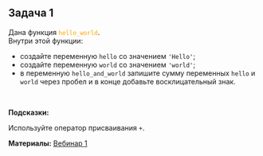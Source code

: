 <html>
<head>
  <meta charset="utf-8" />
  <style>
   .colortext {
    color: orange;
   }
  </style>
 </head>
<h2>Задача 1</h2>
<p>Дана функция <code><span class="colortext">hello_world</span></code>.
  <br>Внутри этой функции:
<ul>
<li> создайте переменную <code>hello</code> со значением <code>'Hello'</code>;</li>
<li> создайте переменную <code>world</code> со значением <code>'world'</code>;</li>
<li>в переменную <code>hello_and_world</code> запишите сумму переменных <code>hello</code> и <code>world</code>
через пробел и в конце добавьте восклицательный знак.</li>
</ul>
<br>
<p><b>Подсказки:</b>
<div class="hint">
<div>Используйте оператор присваивания <code>+</code>.</div>
</div>


  <p><b>Материалы:</b>
  <a href="https://n.sbis.ru/shared/disk/dd073686-2a78-41ca-a6be-c75f5fb74e32">Вебинар 1</a>
<br>
<br>
</html>